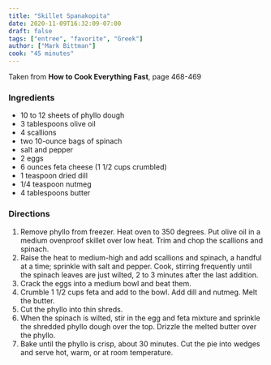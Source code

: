 ```yaml
---
title: "Skillet Spanakopita"
date: 2020-11-09T16:32:09-07:00
draft: false
tags: ["entree", "favorite", "Greek"]
author: ["Mark Bittman"]
cook: "45 minutes"
---
```


Taken from **How to Cook Everything Fast**, page 468-469

### Ingredients

- 10 to 12 sheets of phyllo dough
- 3 tablespoons olive oil
- 4 scallions
- two 10-ounce bags of spinach
- salt and pepper
- 2 eggs
- 6 ounces feta cheese (1 1/2 cups crumbled)
- 1 teaspoon dried dill
- 1/4 teaspoon nutmeg
- 4 tablespoons butter

### Directions

1. Remove phyllo from freezer. Heat oven to 350 degrees. Put olive oil in a medium ovenproof skillet over low heat. Trim and chop the scallions and spinach.
1. Raise the heat to medium-high and add scallions and spinach, a handful at a time; sprinkle with salt and pepper. Cook, stirring frequently until the spinach leaves are just wilted, 2 to 3 minutes after the last addition. 
1. Crack the eggs into a medium bowl and beat them.
1. Crumble 1 1/2 cups feta and add to the bowl. Add dill and nutmeg. Melt the butter.
1. Cut the phyllo into thin shreds. 
1. When the spinach is wilted, stir in the egg and feta mixture and sprinkle the shredded phyllo dough over the top. Drizzle the melted butter over the phyllo. 
1. Bake until the phyllo is crisp, about 30 minutes. Cut the pie into wedges and serve hot, warm, or at room temperature. 
